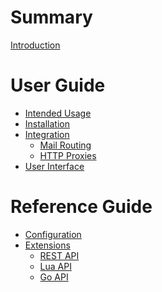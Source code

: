 # Summary

[Introduction](README.md)

# User Guide

- [Intended Usage]()
- [Installation]()
- [Integration]()
    - [Mail Routing]()
    - [HTTP Proxies]()
- [User Interface]()

# Reference Guide

- [Configuration]()
- [Extensions](extensions/README.md)
    - [REST API](extensions/rest.md)
    - [Lua API]()
    - [Go API]()
